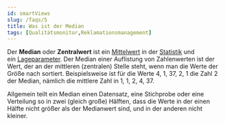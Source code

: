 ```yaml
---
id: smartViews
slug: /faqs/5
title: Was ist der Median
tags: [Qualitätsmonitor,Reklamationsmanagement]
---
```

Der **Median** oder **Zentralwert** ist ein [Mittelwert](https://de.wikipedia.org/wiki/Mittelwert "Mittelwert") in der [Statistik](https://de.wikipedia.org/wiki/Statistik "Statistik") und ein [Lageparameter](https://de.wikipedia.org/wiki/Lageparameter_(Deskriptive_Statistik) "Lageparameter (Deskriptive Statistik)"). Der Median einer Auflistung von Zahlenwerten ist der Wert, der an der mittleren (zentralen) Stelle steht, wenn man die Werte der Größe nach sortiert. Beispielsweise ist für die Werte 4, 1, 37, 2, 1 die Zahl 2 der Median, nämlich die mittlere Zahl in 1, 1, 2, 4, 37.

Allgemein teilt ein Median einen Datensatz, eine Stichprobe oder eine Verteilung so in zwei (gleich große) Hälften, dass die Werte in der einen Hälfte nicht größer als der Medianwert sind, und in der anderen nicht kleiner.